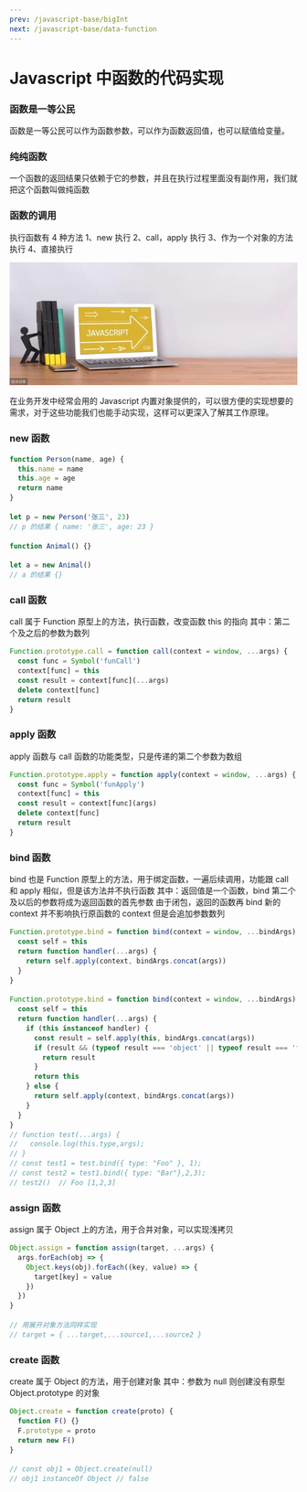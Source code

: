 ```yaml
---
prev: /javascript-base/bigInt
next: /javascript-base/data-function
---
```


# Javascript 中函数的代码实现

### 函数是一等公民

函数是一等公民可以作为函数参数，可以作为函数返回值，也可以赋值给变量。

### 纯纯函数

一个函数的返回结果只依赖于它的参数，并且在执行过程里面没有副作用，我们就把这个函数叫做纯函数

### 函数的调用

执行函数有 4 种方法
1、new 执行
2、call，apply 执行
3、作为一个对象的方法执行
4、直接执行

![javascript](../images/javascript/javascript-func.png)

在业务开发中经常会用的 Javascript 内置对象提供的，可以很方便的实现想要的需求，对于这些功能我们也能手动实现，这样可以更深入了解其工作原理。

### new 函数

```js
function Person(name, age) {
  this.name = name
  this.age = age
  return name
}

let p = new Person('张三', 23)
// p 的结果 { name: '张三', age: 23 }

function Animal() {}

let a = new Animal()
// a 的结果 {}
```

### call 函数

call 属于 Function 原型上的方法，执行函数，改变函数 this 的指向
其中：第二个及之后的参数为数列

```js
Function.prototype.call = function call(context = window, ...args) {
  const func = Symbol('funCall')
  context[func] = this
  const result = context[func](...args)
  delete context[func]
  return result
}
```

### apply 函数

apply 函数与 call 函数的功能类型，只是传递的第二个参数为数组

```js
Function.prototype.apply = function apply(context = window, ...args) {
  const func = Symbol('funApply')
  context[func] = this
  const result = context[func](args)
  delete context[func]
  return result
}
```

### bind 函数

bind 也是 Function 原型上的方法，用于绑定函数，一遍后续调用，功能跟 call 和 apply 相似，但是该方法并不执行函数
其中：返回值是一个函数，bind 第二个及以后的参数将成为返回函数的首先参数
由于闭包，返回的函数再 bind 新的 context 并不影响执行原函数的 context
但是会追加参数数列

```js
Function.prototype.bind = function bind(context = window, ...bindArgs) {
  const self = this
  return function handler(...args) {
    return self.apply(context, bindArgs.concat(args))
  }
}

Function.prototype.bind = function bind(context = window, ...bindArgs) {
  const self = this
  return function handler(...args) {
    if (this instanceof handler) {
      const result = self.apply(this, bindArgs.concat(args))
      if (result && (typeof result === 'object' || typeof result === 'function')) {
        return result
      }
      return this
    } else {
      return self.apply(context, bindArgs.concat(args))
    }
  }
}
// function test(...args) {
//   console.log(this.type,args);
// }
// const test1 = test.bind({ type: "Foo" }, 1);
// const test2 = test1.bind({ type: "Bar"},2,3);
// test2()  // Foo [1,2,3]
```

### assign 函数

assign 属于 Object 上的方法，用于合并对象，可以实现浅拷贝

```js
Object.assign = function assign(target, ...args) {
  args.forEach(obj => {
    Object.keys(obj).forEach((key, value) => {
      target[key] = value
    })
  })
}

// 用展开对象方法同样实现
// target = { ...target,...source1,...source2 }
```

### create 函数

create 属于 Object 的方法，用于创建对象
其中：参数为 null 则创建没有原型 Object.prototype 的对象

```js
Object.create = function create(proto) {
  function F() {}
  F.prototype = proto
  return new F()
}

// const obj1 = Object.create(null)
// obj1 instanceOf Object // false
```
